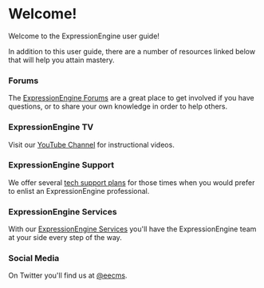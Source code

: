 <!--
    This source file is part of the open source project
    ExpressionEngine User Guide (https://github.com/ExpressionEngine/ExpressionEngine-User-Guide)

    @link      https://expressionengine.com/
    @copyright Copyright (c) 2003-2019, EllisLab Corp. (https://ellislab.com)
    @license   https://expressionengine.com/license Licensed under Apache License, Version 2.0
-->

# Welcome!

Welcome to the ExpressionEngine user guide!

In addition to this user guide, there are a number of resources linked below that will help you attain mastery.

### Forums

The [ExpressionEngine Forums](https://expressionengine.com/forums) are a great place to get involved if you have questions, or to share your own knowledge in order to help others.

### ExpressionEngine TV

Visit our [YouTube Channel](https://www.youtube.com/ExpressionEngineTV) for instructional videos.

### ExpressionEngine Support

We offer several [tech support plans](https://expressionengine.com/support) for those times when you would prefer to enlist an ExpressionEngine professional.

### ExpressionEngine Services

With our [ExpressionEngine Services](https://expressionengine.com/services) you'll have the ExpressionEngine team at your side every step of the way.

### Social Media

On Twitter you'll find us at [@eecms](https://twitter.com/eecms).
